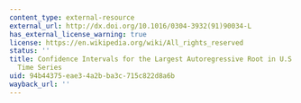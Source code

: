 ```yaml
---
content_type: external-resource
external_url: http://dx.doi.org/10.1016/0304-3932(91)90034-L
has_external_license_warning: true
license: https://en.wikipedia.org/wiki/All_rights_reserved
status: ''
title: Confidence Intervals for the Largest Autoregressive Root in U.S. Macroeconomic
  Time Series
uid: 94b44375-eae3-4a2b-ba3c-715c822d8a6b
wayback_url: ''
---
```

